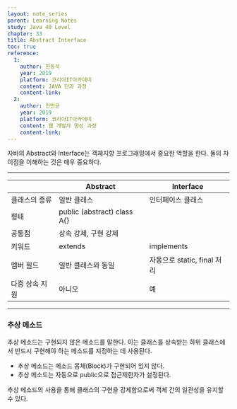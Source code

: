 ```yaml
---
layout: note_series
parent: Learning Notes
study: Java 40 Level
chapter: 33
title: Abstract Interface
toc: true
reference:
  1:
    author: 한동석
    year: 2019
    platform: 코리아IT아카데미
    content: JAVA 단과 과정
    content-link:
  2:
    author: 전민균
    year: 2019
    platform: 코리아IT아카데미
    content: 웹 개발자 양성 과정
    content-link: 
---
```

자바의 Abstract와 Interface는 객체지향 프로그래밍에서 중요한 역할을 한다. 둘의 차이점을 이해하는 것은 매우 중요하다.

---

| | Abstract | Interface |
|---|---|---|
|클래스의 종류|일반 클래스|인터페이스 클래스|
|형태|public (abstract) class A{}||
|공통점|상속 강제, 구현 강제||
|키워드|extends|implements|
|멤버 필드|일반 클래스와 동일|자동으로 static, final 처리|
|다중 상속 지원|아니오|예|

---

### 추상 메소드

추상 메소드는 구현되지 않은 메소드를 말한다. 이는 클래스를 상속받는 하위 클래스에서 반드시 구현해야 하는 메소드를 지정하는 데 사용된다.

- 추상 메소드는 메소드 몸체(Block)가 구현되어 있지 않다.
- 추상 메소드는 자동으로 public으로 접근제한자가 설정된다.

추상 메소드의 사용을 통해 클래스의 구현을 강제함으로써 객체 간의 일관성을 유지할 수 있다.
